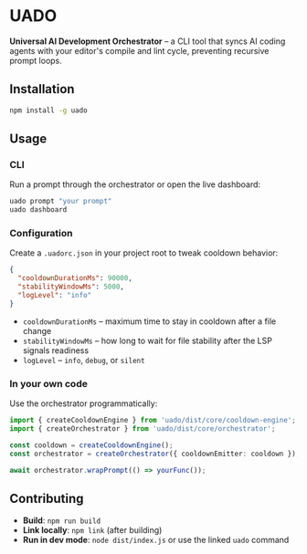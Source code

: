# UADO

**Universal AI Development Orchestrator** – a CLI tool that syncs AI coding agents with your editor's compile and lint cycle, preventing recursive prompt loops.

## Installation

```bash
npm install -g uado
```

## Usage

### CLI

Run a prompt through the orchestrator or open the live dashboard:

```bash
uado prompt "your prompt"
uado dashboard
```

### Configuration

Create a `.uadorc.json` in your project root to tweak cooldown behavior:

```json
{
  "cooldownDurationMs": 90000,
  "stabilityWindowMs": 5000,
  "logLevel": "info"
}
```

- `cooldownDurationMs` – maximum time to stay in cooldown after a file change
- `stabilityWindowMs` – how long to wait for file stability after the LSP signals readiness
- `logLevel` – `info`, `debug`, or `silent`

### In your own code

Use the orchestrator programmatically:

```ts
import { createCooldownEngine } from 'uado/dist/core/cooldown-engine';
import { createOrchestrator } from 'uado/dist/core/orchestrator';

const cooldown = createCooldownEngine();
const orchestrator = createOrchestrator({ cooldownEmitter: cooldown });

await orchestrator.wrapPrompt(() => yourFunc());
```

## Contributing

- **Build**: `npm run build`
- **Link locally**: `npm link` (after building)
- **Run in dev mode**: `node dist/index.js` or use the linked `uado` command

